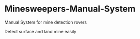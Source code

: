 # Minesweepers-Manual-System
Manual System for mine detection rovers

Detect surface and land mine easily
